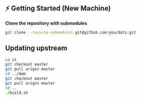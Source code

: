 
## ⚡ Getting Started (New Machine)

**Clone the repository with submodules**

```bash
git clone --recurse-submodules git@github.com:you/dots.git
```


## Updating upstream

```bash
cd st
git checkout master
git pull origin master
cd ../dwm
git checkout master
git pull origin master
cd ..
./build.sh
```

